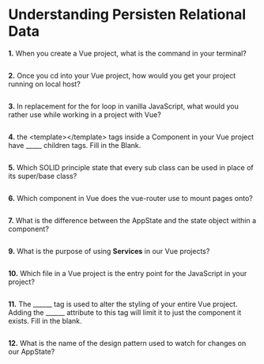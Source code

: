# Understanding Persisten Relational Data

**1.** When you create a Vue project, what is the command in your terminal?
<!-- enter you answer in the space below -->
```

```
**2.** Once you cd into your Vue project, how would you get your project running on local host?
<!-- enter you answer in the space below -->
```

```
**3.** In replacement for the for loop in vanilla JavaScript, what would you rather use while working in a project with Vue?
<!-- enter you answer in the space below -->
```

```
**4.** the \<template>\</template> tags inside a Component in your Vue project have _____ children tags.  Fill in the Blank.
<!-- enter you answer in the space below -->
```

```
**5.** Which SOLID principle state that every sub class can be used in place of its super/base class?
<!-- enter you answer in the space below -->
```

```
**6.** Which component in Vue does the vue-router use to mount pages onto?
<!-- enter you answer in the space below -->
```

```
<!-- REVIEW is this a good appstate question -->
**7.** What is the difference between the AppState and the state object within a component?
<!-- enter you answer in the space below -->
```

```
<!-- REVIEW this was a question about the vuex mutations -->
**9.** What is the purpose of using **Services** in our Vue projects?
<!-- enter you answer in the space below -->
```

```
**10.** Which file in a Vue project is the entry point for the JavaScript in your project?
<!-- enter you answer in the space below -->
```

```
**11.** The ______ tag is used to alter the styling of your entire Vue project.  Adding the ______ attribute to this tag will limit it to just the component it exists.  Fill in the blank.
<!-- enter you answer in the space below -->
```

```
<!-- REVIEW asked for name of design pattern for vuex -->
**12.** What is the name of the design pattern used to watch for changes on our AppState?
<!-- enter you answer in the space below -->
```

```